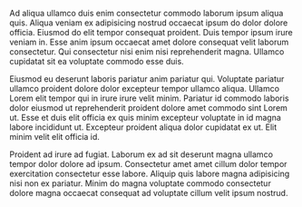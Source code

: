 Ad aliqua ullamco duis enim consectetur commodo laborum ipsum aliqua quis. Aliqua veniam ex adipisicing nostrud occaecat ipsum do dolor dolore officia. Eiusmod do elit tempor consequat proident. Duis tempor ipsum irure veniam in. Esse anim ipsum occaecat amet dolore consequat velit laborum consectetur. Qui consectetur nisi enim nisi reprehenderit magna. Ullamco cupidatat sit ea voluptate commodo esse duis.

Eiusmod eu deserunt laboris pariatur anim pariatur qui. Voluptate pariatur ullamco proident dolore dolor excepteur tempor ullamco aliqua. Ullamco Lorem elit tempor qui in irure irure velit minim. Pariatur id commodo laboris dolor eiusmod ut reprehenderit proident dolore amet commodo sint Lorem ut. Esse et duis elit officia ex quis minim excepteur voluptate in id magna labore incididunt ut. Excepteur proident aliqua dolor cupidatat ex ut. Elit minim velit elit officia id.

Proident ad irure ad fugiat. Laborum ex ad sit deserunt magna ullamco tempor dolor dolore ad ipsum. Consectetur amet amet cillum dolor tempor exercitation consectetur esse labore. Aliquip quis labore magna adipisicing nisi non ex pariatur. Minim do magna voluptate commodo consectetur dolore magna occaecat consequat ad voluptate cillum velit ipsum nostrud.
